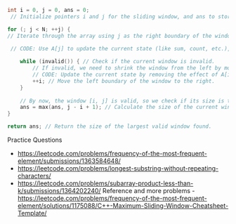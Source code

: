 ```c++
int i = 0, j = 0, ans = 0;
 // Initialize pointers i and j for the sliding window, and ans to store the maximum window size.

for (; j < N; ++j) {
// Iterate through the array using j as the right boundary of the window.

 // CODE: Use A[j] to update the current state (like sum, count, etc.), which may potentially make the window invalid.
    
    while (invalid()) { // Check if the current window is invalid.
        // If invalid, we need to shrink the window from the left by moving i to the right.
        // CODE: Update the current state by removing the effect of A[i] as we are shrinking the window.
        ++i; // Move the left boundary of the window to the right.
    }
    
    // By now, the window [i, j] is valid, so we check if its size is the largest we've found.
    ans = max(ans, j - i + 1); // Calculate the size of the current window and update ans if this window is larger.
}

return ans; // Return the size of the largest valid window found.

```


Practice Questions

- https://leetcode.com/problems/frequency-of-the-most-frequent-element/submissions/1363584648/
- https://leetcode.com/problems/longest-substring-without-repeating-characters/
- https://leetcode.com/problems/subarray-product-less-than-k/submissions/1364202240/
Reference and more problems - https://leetcode.com/problems/frequency-of-the-most-frequent-element/solutions/1175088/C++-Maximum-Sliding-Window-Cheatsheet-Template/
